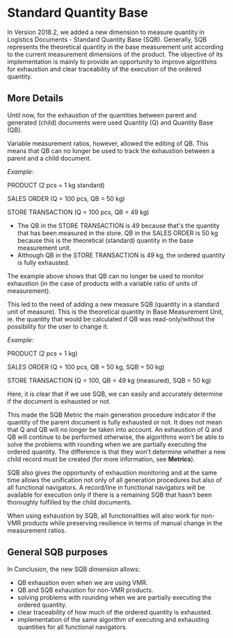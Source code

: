 # Standard Quantity Base
In Version 2018.2, we added a new dimension to measure quantity in Logistics Documents - Standard Quantity Base (SQB). Generally, SQB represents the theoretical quantity in the base measurement unit according to the current measurement dimensions of the product. The objective of its implementation is mainly to provide an opportunity to improve algorithms for exhaustion and clear traceability of the execution of the ordered quantity.
 
## More Details
Until now, for the exhaustion of the quantities between parent and generated (child) documents were used Quantity (Q) and Quantity Base (QB).

Variable measurement ratios, however, allowed the editing of QB. This means that QB can no longer be used to track the exhaustion between a parent and a child document.
 
 
*Example*:

PRODUCT (2 pcs = 1 kg standard)

SALES ORDER (Q = 100 pcs, QB = 50 kg)

STORE TRANSACTION (Q = 100 pcs, QB = 49 kg)
- The QB in the STORE TRANSACTION is 49 because that's the quantity that has been measured in the store. QB in the SALES ORDER is 50 kg because this is the theoretical (standard) quantity in the base measurement unit.
- Although QB in the STORE TRANSACTION  is 49 kg, the ordered quantity is fully exhausted.

The example above shows that QB can no longer be used to monitor exhaustion (in the case of products with a variable ratio of units of measurement). 
 
This led to the need of adding a new measure SQB (quantity in a standard unit of measure). This is the theoretical quantity in Base Measurement Unit, ie. the quantity that would be calculated if QB was read-only/without the possibility for the user to change it.
 
*Example*:

PRODUCT (2 pcs = 1 kg)

SALES ORDER (Q = 100 pcs, QB = 50 kg, SQB = 50 kg)

STORE TRANSACTION (Q = 100, QB = 49 kg (measured), SQB = 50 kg)

Here, it is clear that if we use SQB, we can easily and accurately determine if the document is exhausted or not.
 
This made the SQB Metric the main generation procedure indicator if the quantity of the parent document is fully exhausted or not. It does not mean that Q and QB will no longer be taken into account. An exhaustion of Q and QB will continue to be performed otherwise, the algorithms won’t be able to solve the problems with rounding when we are partially executing the ordered quantity. The difference is that they won’t determine whether a new child record must be created (for more information, see **Metrics**).

SQB also gives the opportunity of exhaustion monitoring and at the same time allows the unification not only of all generation procedures but also of all functional navigators. A record/line in functional navigators will be available for execution only if there is а remaining SQB that hasn’t been thoroughly fulfilled by the child documents.

When using exhaustion by SQB, all functionalities will also work for non-VMR products while preserving resilience in terms of manual change in the measurement ratios.
 
## General SQB purposes 

In Conclusion, the new SQB dimension allows:
- QB exhaustion even when we are using VMR.
- QB and SQB exhaustion for non-VMR products.
-  solving problems with rounding when we are partially executing the ordered quantity.
- clear traceability of how much of the ordered quantity is exhausted.
- implementation of the same algorithm of executing and exhausting quantities for all functional navigators. 

